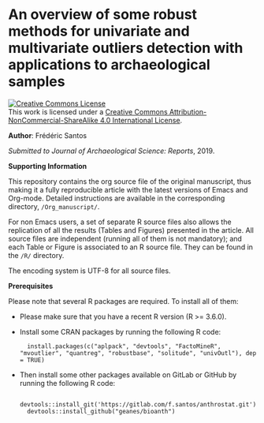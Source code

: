 An overview of some robust methods for univariate and multivariate outliers detection with applications to archaeological samples
=================================================================================================================================

<a rel="license" href="http://creativecommons.org/licenses/by-nc-sa/4.0/"><img alt="Creative Commons License" style="border-width:0" src="https://i.creativecommons.org/l/by-nc-sa/4.0/88x31.png" /></a><br />This work is licensed under a <a rel="license" href="http://creativecommons.org/licenses/by-nc-sa/4.0/">Creative Commons Attribution-NonCommercial-ShareAlike 4.0 International License</a>.

**Author**: Frédéric Santos

*Submitted to Journal of Archaeological Science: Reports*, 2019.

**Supporting Information**

This repository contains the org source file of the original manuscript, thus making it a fully reproducible article with the latest versions of Emacs and Org-mode. Detailed instructions are available in the corresponding directory, `/Org_manuscript/`.

For non Emacs users, a set of separate R source files also allows the replication of all the results (Tables and Figures) presented in the article. All source files are independent (running all of them is not mandatory); and each Table or Figure is associated to an R source file. They can be found in the `/R/` directory.

The encoding system is UTF-8 for all source files.

**Prerequisites**

Please note that several R packages are required. To install all of them:
- Please make sure that you have a recent R version (R >= 3.6.0).
- Install some CRAN packages by running the following R code:
    
        install.packages(c("aplpack", "devtools", "FactoMineR", "mvoutlier", "quantreg", "robustbase", "solitude", "univOutl"), dep = TRUE)
    
- Then install some other packages available on GitLab or GitHub by running the following R code:

        devtools::install_git('https://gitlab.com/f.santos/anthrostat.git')
        devtools::install_github("geanes/bioanth")
